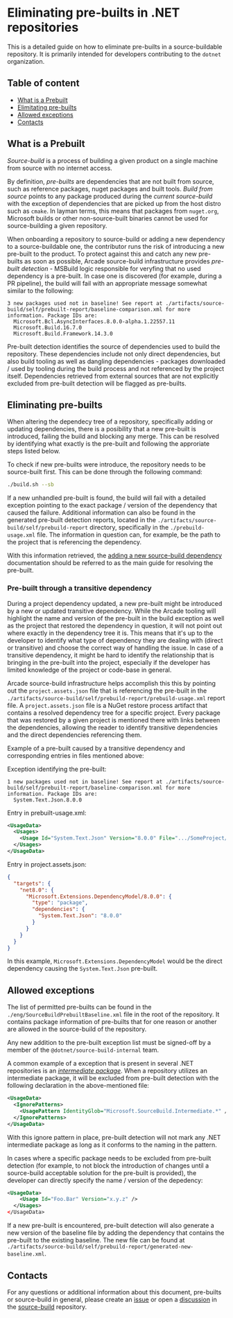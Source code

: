 # Eliminating pre-builts in .NET repositories

This is a detailed guide on how to eliminate pre-builts in a source-buildable
repository. It is primarily intended for developers contributing to the `dotnet`
organization.

## Table of content

- [What is a Prebuilt](#what-is-a-prebuilt)
- [Elimitating pre-builts](#eliminating-pre-builts)
- [Allowed exceptions](#allowed-exceptions)
- [Contacts](#contacts)

## What is a Prebuilt

_Source-build_ is a process of building a given product on a single machine from
source with no internet access.

By definition, _pre-builts_ are dependencies that are not built from source,
such as reference packages, nuget packages and built tools. _Build from source_
points to any package produced during the _current source-build_ with the
exception of dependencies that are picked up from the host distro such as
`cmake`. In layman terms, this means that packages from `nuget.org`, Microsoft
builds or other non-source-built binaries cannot be used for source-building a
given repository.

When onboarding a repository to source-build or adding a new dependency to a
source-buildable one, the contributor runs the risk of introducing a new
pre-built to the product. To protect against this and catch any new pre-builts
as soon as possible, Arcade source-build infrastructure provides _pre-built
detection_ - MSBuild logic responsible for veryfing that no used dependency is a
pre-built. In case one is discovered (for example, during a PR pipeline), the
build will fail with an appropriate message somewhat similar to the following:

```text
3 new packages used not in baseline! See report at ./artifacts/source-build/self/prebuilt-report/baseline-comparison.xml for more information. Package IDs are:
  Microsoft.Bcl.AsyncInterfaces.8.0.0-alpha.1.22557.11  
  Microsoft.Build.16.7.0
  Microsoft.Build.Framework.14.3.0
```

Pre-built detection identifies the source of dependencies used to build the
repository. These dependencies include not only direct dependencies, but also
build tooling as well as dangling dependencies - packages downloaded / used by
tooling during the build process and not referenced by the project itself.
Dependencies retrieved from external sources that are not explicitly excluded
from pre-built detection will be flagged as pre-builts.

## Eliminating pre-builts

When altering the dependecy tree of a repository, specifically adding or
updating dependencies, there is a posibility that a new pre-built is introduced,
failing the build and blocking any merge. This can be resolved by identifying
what exactly is the pre-built and following the approriate steps listed below.

To check if new pre-builts were introduce, the repository needs to be
source-built first. This can be done through the following command:

```sh
./build.sh --sb
```

If a new unhandled pre-built is found, the build will fail with a detailed
exception pointing to the exact package / version of the dependency that caused
the failure. Additional information can also be found in the generated pre-built
detection reports, located in the
`./artifacts/source-build/self/prebuild-report` directory, specifically in the
`./prebuild-usage.xml` file. The information in question can, for example, be
the path to the project that is referencing the dependency.

With this information retrieved, the [adding a new source-build
dependency](https://github.com/dotnet/source-build/blob/main/Documentation/sourcebuild-in-repos/new-dependencies.md#adding-dependencies)
documentation should be referred to as the main guide for resolving the
pre-built.

### Pre-built through a transitive dependency

During a project dependency updated, a new pre-built might be introduced by a
new or updated transitive dependency. While the Arcade tooling will highlight
the name and version of the pre-built in the build exception as well as the
project that restored the dependency in question, it will not point out where
exactly in the dependency tree it is. This means that it's up to the developer
to identify what type of dependency they are dealing with (direct or transitive)
and choose the correct way of handling the issue. In case of a transitive
dependency, it might be hard to identify the relationship that is bringing in
the pre-built into the project, especially if the developer has limited
knowledge of the project or code-base in general.

Arcade source-build infrastructure helps accomplish this this by pointing out
the `project.assets.json` file that is referencing the pre-built in the
`./artifacts/source-build/self/prebuild-report/prebuild-usage.xml` report file.
A `project.assets.json` file is a NuGet restore process artifact that contains a
resolved dependency tree for a specific project. Every package that was restored
by a given project is mentioned there with links between the dependencies,
allowing the reader to identify transitive dependencies and the direct
dependencies referencing them.

Example of a pre-built caused by a transitive dependency and corresponding
entries in files mentioned above:

Exception identifying the pre-built:

```text
1 new packages used not in baseline! See report at ./artifacts/source-build/self/prebuilt-report/baseline-comparison.xml for more information. Package IDs are:
  System.Text.Json.8.0.0
```

Entry in prebuilt-usage.xml:

```xml
<UsageData>
  <Usages>
    <Usage Id="System.Text.Json" Version="8.0.0" File=".../SomeProject/project.assets.json">
  </Usages>
</UsageData>
```

Entry in project.assets.json:

```json
{ 
  "targets": {
    "net8.0": {
      "Microsoft.Extensions.DependencyModel/8.0.0": {
        "type": "package",
        "dependencies": {
          "System.Text.Json": "8.0.0"
        }
      }
    }
  }
}
```

In this example, `Microsoft.Extensions.DependencyModel` would be the direct
dependency causing the `System.Text.Json` pre-built.

## Allowed exceptions

The list of permitted pre-builts can be found in the
`./eng/SourceBuildPrebuiltBaseline.xml` file in the root of the repository. It
contains package information of pre-builts that for one reason or another are
allowed in the source-build of the repository.

Any new addition to the pre-built exception list must be signed-off by a member
of the `@dotnet/source-build-internal` team.

A common example of a exception that is present in several .NET repositories is
an [_intermediate
package_](https://github.com/dotnet/source-build/blob/main/Documentation/planning/arcade-powered-source-build/intermediate-nupkg.md).
When a repository utilizes an intermediate package, it will be excluded from
pre-built detection with the following declaration in the above-mentioned file:

```xml
<UsageData>
  <IgnorePatterns>
    <UsagePattern IdentityGlob="Microsoft.SourceBuild.Intermediate.*" />
  </IgnorePatterns>
</UsageData>
```

With this ignore pattern in place, pre-built detection will not mark any .NET
intermediate package as long as it conforms to the naming in the pattern.

In cases where a specific package needs to be excluded from pre-built detection
(for example, to not block the introduction of changes until a source-build
acceptable solution for the pre-built is provided), the developer can directly
specify the name / version of the depedency:

```xml
<UsageData>
    <Usage Id="Foo.Bar" Version="x.y.z" />
  </Usages>
</UsageData>
```

If a new pre-built is encountered, pre-built detection will also generate a new
version of the baseline file by adding the dependency that contains the
pre-built to the existing baseline. The new file can be found at
`./artifacts/source-build/self/prebuild-report/generated-new-baseline.xml`.

## Contacts

For any questions or additional information about this document, pre-builts or
source-build in general, please create an
[issue](https://github.com/dotnet/source-build/issues) or open a
[discussion](https://github.com/dotnet/source-build/discussions) in the
[source-build](https://github.com/dotnet/source-build) repository.
